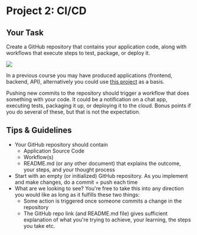 # Project 2: CI/CD

## Your Task

Create a GitHub repository that contains your application code, along with workflows that execute steps to test, package, or deploy it.

![](./gha.png)

In a previous course you may have produced applications (frontend, backend, API), alternatively you could use [this project](https://github.com/u1i/nodejs-test) as a basis.

Pushing new commits to the repository should trigger a workflow that does something with your code. It could be a notification on a chat app, executing tests, packaging it up, or deploying it to the cloud. Bonus points if you do several of these, but that is not the expectation.


## Tips & Guidelines

* Your GitHub repository should contain
    * Application Source Code
    * Workflow(s)
    * README.md (or any other document) that explains the outcome, your steps, and your thought process
* Start with an empty (or initialized) GitHub repository. As you implement and make changes, do a commit + push each time
* What are we looking to see? You're free to take this into any direction you would like as long as it fulfills these two things:
	* Some action is triggered once someone commits a change in the repository
	* The GitHub repo link (and README.md file) gives sufficient explanation of what you're trying to achieve, your learning, the steps you take etc.


